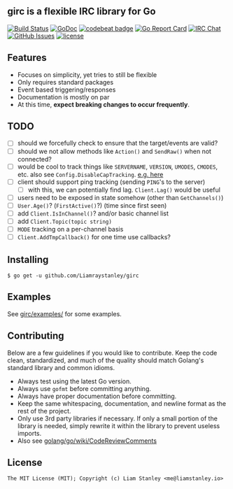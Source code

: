 ## girc is a flexible IRC library for Go

[![Build Status](https://travis-ci.org/Liamraystanley/girc.svg?branch=master)](https://travis-ci.org/Liamraystanley/girc)
[![GoDoc](https://godoc.org/github.com/Liamraystanley/girc?status.png)](https://godoc.org/github.com/Liamraystanley/girc)
[![codebeat badge](https://codebeat.co/badges/67d01d61-d5e9-4854-ae22-0ac262dd7690)](https://codebeat.co/projects/github-com-liamraystanley-girc)
[![Go Report Card](https://goreportcard.com/badge/github.com/Liamraystanley/girc)](https://goreportcard.com/report/github.com/Liamraystanley/girc)
[![IRC Chat](https://img.shields.io/badge/ByteIRC-%23L-blue.svg)](http://byteirc.org/channel/L)
[![GitHub Issues](https://img.shields.io/github/issues/Liamraystanley/girc.svg)](https://github.com/Liamraystanley/girc/issues)
[![license](https://img.shields.io/github/license/Liamraystanley/girc.svg)](https://raw.githubusercontent.com/Liamraystanley/girc/master/LICENSE)

## Features

- Focuses on simplicity, yet tries to still be flexible
- Only requires standard packages
- Event based triggering/responses
- Documentation is mostly on par
- At this time, **expect breaking changes to occur frequently**.

## TODO

- [ ] should we forcefully check to ensure that the target/events are valid?
- [ ] should we not allow methods like `Action()` and `SendRaw()` when not connected?
- [ ] would be cool to track things like `SERVERNAME`, `VERSION`, `UMODES`, `CMODES`, etc. also see `Config.DisableCapTracking`. [e.g. here](https://github.com/Liamraystanley/Code/blob/master/core/triggers.py#L40-L67)
- [ ] client should support ping tracking (sending `PING`'s to the server)
  - [ ] with this, we can potentially find lag. `Client.Lag()` would be useful
- [ ] users need to be exposed in state somehow (other than `GetChannels()`)
- [ ] `User.Age()`? (`FirstActive()`?) (time since first seen)
- [ ] add `Client.IsInChannel()`? and/or basic channel list
- [ ] add `Client.Topic(topic string)`
- [ ] `MODE` tracking on a per-channel basis
- [ ] `Client.AddTmpCallback()` for one time use callbacks?

## Installing

    $ go get -u github.com/Liamraystanley/girc

## Examples

See [girc/examples/](https://github.com/Liamraystanley/girc/tree/master/examples) for some examples.

## Contributing

Below are a few guidelines if you would like to contribute. Keep the code clean, standardized, and much of the quality should match Golang's standard library and common idioms.

   * Always test using the latest Go version.
   * Always use `gofmt` before committing anything.
   * Always have proper documentation before committing.
   * Keep the same whitespacing, documentation, and newline format as the rest of the project.
   * Only use 3rd party libraries if necessary. If only a small portion of the library is needed, simply rewrite it within the library to prevent useless imports.
   * Also see [golang/go/wiki/CodeReviewComments](https://github.com/golang/go/wiki/CodeReviewComments)

## License

```
The MIT License (MIT); Copyright (c) Liam Stanley <me@liamstanley.io>
```
